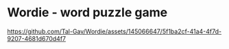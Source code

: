 # Wordie - word puzzle game
https://github.com/Tal-Gav/Wordie/assets/145066647/5f1ba2cf-41a4-4f7d-9207-4681d670d4f7

